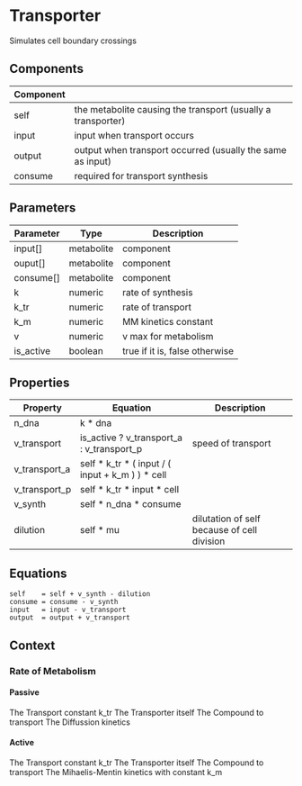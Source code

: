 # Transporter

Simulates cell boundary crossings

## Components

| Component |   |
|-----------|---|
| self      | the metabolite causing the transport (usually a transporter) |
| input     | input when transport occurs |
| output    | output when transport occurred (usually the same as input) |
| consume   | required for transport synthesis |

## Parameters

| Parameter | Type | Description |
|-----------|------|---|
| input[]   | metabolite | component |
| ouput[]   | metabolite | component |
| consume[] | metabolite | component |
| k         | numeric | rate of synthesis |
| k_tr      | numeric | rate of transport |
| k_m       | numeric | MM kinetics constant |
| v         | numeric | v max for metabolism |
| is_active | boolean | true if it is, false otherwise|

## Properties

| Property      | Equation | Description |
|---------------|----------|---|
| n_dna         | k * dna  | |
| v_transport   | is_active ? v_transport_a : v_transport_p | speed of transport |
| v_transport_a | self * k_tr * ( input / ( input + k_m ) ) * cell |
| v_transport_p | self * k_tr * input * cell |
| v_synth       | self * n_dna * consume |
| dilution      | self * mu | dilutation of self because of cell division |

## Equations

```
self    = self + v_synth - dilution
consume = consume - v_synth
input   = input - v_transport
output  = output + v_transport
```

## Context

### Rate of Metabolism

#### Passive
The Transport constant k_tr
The Transporter itself
The Compound to transport
The Diffussion kinetics

#### Active
The Transport constant k_tr
The Transporter itself
The Compound to transport
The Mihaelis-Mentin kinetics with constant k_m
